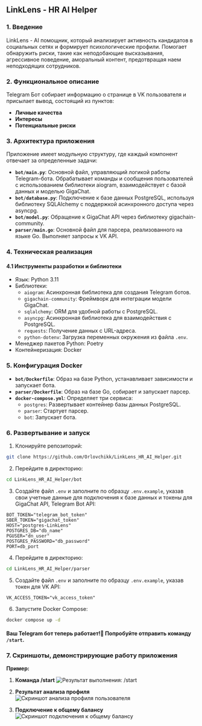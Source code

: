 ## LinkLens - HR AI Helper

### 1. Введение

LinkLens - AI помощник, который анализирует активность кандидатов в социальных сетях и формирует психологические профили. Помогает обнаружить риски, такие как неподобающие высказывания, агрессивное поведение, аморальный контент, предотвращая наем неподходящих сотрудников.

### 2. Функциональное описание

Telegram Бот собирает информацию о странице в VK пользователя и присылает вывод, состоящий из пунктов:

- **Личные качества**
- **Интересы**
- **Потенциальные риски**

### 3. Архитектура приложения

Приложение имеет модульную структуру, где каждый компонент отвечает за определенные задачи:

- **`bot/main.py`**: Основной файл, управляющий логикой работы Telegram-бота. Обрабатывает команды и сообщения пользователей с использованием библиотеки aiogram, взаимодействует с базой данных и моделью GigaChat.
- **`bot/database.py`**: Подключение к базе данных PostgreSQL, используя библиотеку SQLAlchemy с поддержкой асинхронного доступа через asyncpg.
- **`bot/model.py`**: Обращение к GigaChat API через библиотеку gigachain-community.
- **`parser/main.go`**: Основной файл для парсера, реализованного на языке Go. Выполняет запросы к VK API.

### 4. Техническая реализация

#### 4.1 Инструменты разработки и библиотеки

- Язык: Python 3.11
- Библиотеки:
  - `aiogram`: Асинхронная библиотека для создания Telegram ботов.
  - `gigachain-community`: Фреймворк для интеграции модели GigaChat.
  - `sqlalchemy`: ORM для удобной работы с PostgreSQL.
  - `asyncpg`: Асинхронная библиотека для взаимодействия с PostgreSQL.
  - `requests`: Получение данных с URL-адреса.
  - `python-dotenv`: Загрузка переменных окружения из файла `.env`.
- Менеджер пакетов Python: Poetry
- Контейнеризация: Docker

### 5. Конфигурация Docker

- **`bot/Dockerfile`**: Образ на базе Python, устанавливает зависимости и запускает бота.
- **`parser/Dockerfile`**: Образ на базе Go, собирает и запускает парсер.
- **`docker-compose.yml`**: Определяет три сервиса:
  - `postgres`: Развертывает контейнер базы данных PostgreSQL.
  - `parser`: Стартует парсер.
  - `bot`: Запускает бота.

### 6. Развертывание и запуск

1. Клонируйте репозиторий:

```bash
git clone https://github.com/Orlovchikk/LinkLens_HR_AI_Helper.git
```

2. Перейдите в директорию:

```bash
cd LinkLens_HR_AI_Helper/bot
```

3. Создайте файл `.env` и заполните по образцу `.env.example`, указав свои учетные данные для подключения к базе данных и токены для GigaChat API, Telegram Bot API:

```
BOT_TOKEN="telegram_bot_token"
SBER_TOKEN="gigachat_token"
HOST="postgres-LinkLens"
POSTGRES_DB="db_name"
PGUSER="dn_user"
POSTGRES_PASSWORD="db_password"
PORT=db_port
```

4. Перейдите в директорию:

```bash
cd LinkLens_HR_AI_Helper/parser
```

5. Создайте файл `.env` и заполните по образцу `.env.example`, указав токен для VK API:

```
VK_ACCESS_TOKEN="vk_access_token"
```

6. Запустите Docker Compose:

```bash
docker compose up -d
```

#### Ваш Telegram бот теперь работает!🥳 Попробуйте отправить команду `/start`.

### 7. Скриншоты, демонстрирующие работу приложения

**Пример:**

1. **Команда /start** ![Результат выполнения: `/start`](screenshots/screenshot1.jpg)

2. **Результат анализа профиля** ![Скриншот анализа профиля пользователя](screenshots/screenshot2.png)

3. **Подключение к общему балансу** ![Скриншот подключения к общему балансу](screenshots/screenshot3.png)
